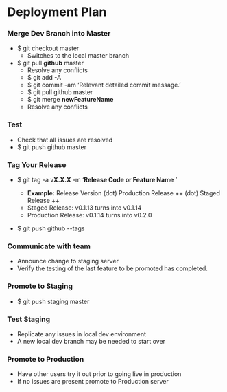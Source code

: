 # Deployment Plan

### Merge Dev Branch into Master
* $ git checkout master
  * Switches to the local master branch
* $ git pull **github** master
  * Resolve any conflicts
   * $ git add -A
   * $ git commit -am ‘Relevant detailed commit message.’
   * $ git pull github master
  * $ git merge **newFeatureName**
   * Resolve any conflicts

### Test 
* Check that all issues are resolved
* $ git push github master

### Tag Your Release
* $ git tag -a v**X.X.X** -m ‘**Release Code or Feature Name** ’
  * **Example:** Release Version (dot) Production Release ++ (dot) Staged Release ++
   * Staged Release: v0.1.13 turns into v0.1.14
   * Production Release: v0.1.14 turns into v0.2.0

* $ git push github --tags

### Communicate with team
* Announce change to staging server
* Verify the testing of the last feature to be promoted has completed.

### Promote to Staging
* $ git push staging master

### Test Staging
* Replicate any issues in local dev environment
* A new local dev branch may be needed to start over

### Promote to Production
* Have other users try it out prior to going live in production
* If no issues are present promote to Production server
